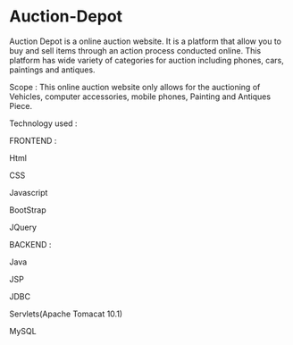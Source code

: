 # Auction-Depot

Auction Depot is a online auction website. It is a platform that allow you to buy and sell items through an action process conducted online.
This platform has wide variety of categories for auction including phones, cars, paintings and antiques.

Scope :
This online auction website only allows for the auctioning of Vehicles, computer accessories, mobile phones, Painting and Antiques Piece.

Technology used :

FRONTEND :

Html

CSS

Javascript

BootStrap

JQuery


BACKEND :

Java

JSP

JDBC

Servlets(Apache Tomacat 10.1)

MySQL



